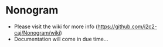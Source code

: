 # Nonogram
* Please visit the wiki for more info (https://github.com/i2c2-caj/Nonogram/wiki)
* Documentation will come in due time...
